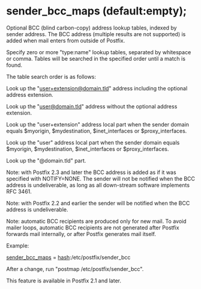 # sender_bcc_maps (default:empty); 

 Optional BCC (blind carbon-copy) address lookup tables, indexed
by sender address.  The BCC address (multiple results are not
supported) is added when mail enters from outside of Postfix.  


Specify zero or more "type:name" lookup tables, separated by
whitespace or comma. Tables will be searched in the specified order
until a match is found.



The table search order is as follows:




 Look up the "user+extension@domain.tld" address including the
optional address extension.

 Look up the "user@domain.tld" address without the optional
address extension.

 Look up the "user+extension" address local part when the
sender domain equals $myorigin, $mydestination, $inet_interfaces
or $proxy_interfaces.

 Look up the "user" address local part when the sender domain
equals $myorigin, $mydestination, $inet_interfaces or $proxy_interfaces.

 Look up the "@domain.tld" part.




Note: with Postfix 2.3 and later the BCC address is added as if it
was specified with NOTIFY=NONE. The sender will not be notified
when the BCC address is undeliverable, as long as all down-stream
software implements RFC 3461.



Note: with Postfix 2.2 and earlier the sender will be notified
when the BCC address is undeliverable.


 Note: automatic BCC recipients are produced only for new mail.
To avoid mailer loops, automatic BCC recipients are not generated
after Postfix forwards mail internally, or after Postfix generates
mail itself. 


Example:



<a href="postconf.5.html#sender_bcc_maps">sender_bcc_maps</a> = <a href="DATABASE_README.html#types">hash</a>:/etc/postfix/sender_bcc



After a change, run "postmap /etc/postfix/sender_bcc".



This feature is available in Postfix 2.1 and later.



